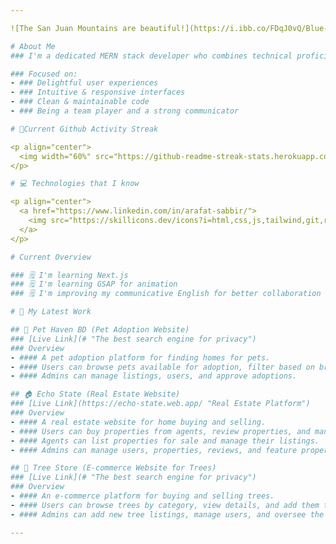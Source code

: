 ```yaml
---

![The San Juan Mountains are beautiful!](https://i.ibb.co/FDqJ0vQ/Blue-Modern-Email-Signature-1.png "San Juan Mountains")

# About Me
### I'm a dedicated MERN stack developer who combines technical proficiency with a keen eye for design, creating websites that exceed user expectations in terms of both form and function.

### Focused on:
- ### Delightful user experiences
- ### Intuitive & responsive interfaces
- ### Clean & maintainable code
- ### Being a team player and a strong communicator

# 🧨Current Github Activity Streak

<p align="center">
  <img width="60%" src="https://github-readme-streak-stats.herokuapp.com/?user=abusaiyedjoy&theme=github-dark&hide_border=true)](https://git.io/streak-stats" />
</p>

# 💻 Technologies that I know

<p align="center">
  <a href="https://www.linkedin.com/in/arafat-sabbir/">
    <img src="https://skillicons.dev/icons?i=html,css,js,tailwind,git,react,mongodb,nede,vite,express,firebase,figma" />
  </a>
</p>

# Current Overview

### 🗒 I'm learning Next.js
### 🗒 I'm learning GSAP for animation
### 🗒 I'm improving my communicative English for better collaboration

# 💼 My Latest Work

## 🐾 Pet Haven BD (Pet Adoption Website)
### [Live Link](# "The best search engine for privacy")
### Overview
- #### A pet adoption platform for finding homes for pets.
- #### Users can browse pets available for adoption, filter based on breed, and communicate with pet owners.
- #### Admins can manage listings, users, and approve adoptions.

## 🏠 Echo State (Real Estate Website)
### [Live Link](https://echo-state.web.app/ "Real Estate Platform")
### Overview
- #### A real estate website for home buying and selling.
- #### Users can buy properties from agents, review properties, and manage their purchases.
- #### Agents can list properties for sale and manage their listings.
- #### Admins can manage users, properties, reviews, and feature properties on the home page.

## 🌳 Tree Store (E-commerce Website for Trees)
### [Live Link](# "The best search engine for privacy")
### Overview
- #### An e-commerce platform for buying and selling trees.
- #### Users can browse trees by category, view details, and add them to their cart.
- #### Admins can add new tree listings, manage users, and oversee the entire store.

---
```

